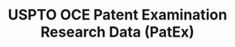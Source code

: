 ---
bigquery: https://console.cloud.google.com/bigquery?p=patents-public-data&d=uspto_oce_pair&page=dataset
citation: 'Graham, S. Marco, A., and Miller, A. (2015). “The USPTO Patent Examination
  Research Dataset: A Window on the Process of Patent Examination.”'
contributors: Graham, S. Marco, A., Miller, A.
cost: None
description: The latest version of PatEx (referred to below as the 2020 release) contains
  detailed information on nearly 11.9 million publicly-viewable provisional and non-provisional
  patent applications to the USPTO and over 4.6 million Patent Cooperation Treaty
  (PCT) applications. It is based on data that OCE downloaded from the Patent Examination
  Data System (PEDS) in April, 2021. The PEDS data are sourced from Public PAIR. The
  first time that OCE used PEDS as the basis of PatEx was for the 2019 release. We
  took the PEDS data and organized it into the familiar PatEx data files, which are
  based on the organization of the Public PAIR portal. The data files include information
  on each application’s characteristics, prosecution history, continuation history,
  claims of foreign priority, patent term adjustment history, publication history,
  and correspondence address information.
documentation: 'For the 2019 and later releases, new technical documentation is available
  https://www.uspto.gov/sites/default/files/documents/PatEx-2019-Technical-Doc.pdf


  A document describing the 2014-2017 data sets is available and can be cited as:
  Graham, Stuart J.H. and Marco, Alan C. and Miller, Richard, The USPTO Patent Examination
  Research Dataset: A Window on the Process of Patent Examination (November 30, 2015).
  Available at SSRN: https://ssrn.com/abstract=2702637.'
last_edit: Mon, 04 Apr 2022 19:06:22 GMT
location: https://www.uspto.gov/ip-policy/economic-research/research-datasets/patent-examination-research-dataset-public-pair
maintained_by: EconomicsData@uspto.gov
related_publications: https://ssrn.com/abstract=29956744, https://ssrn.com/abstract=2702637
schema_fields: '[''examiner_name_middle'', ''status_description'', ''application_type'',
  ''appl_status_date'', ''examiner_id'', ''inventor_rank'', ''child_application_number'',
  ''inventor_region_code'', ''inventor_country_code'', ''parent_application_number'',
  ''event_description'', ''application_number_pair'', ''sequence_number'', ''correspondence_postal_code'',
  ''confirm_number'', ''earliest_pgpub_date'', ''file_location'', ''application_number'',
  ''appl_status_code'', ''abandon_date'', ''correspondence_country_code'', ''invention_title'',
  ''inventor_name_last'', ''atty_docket_number'', ''correspondence_region_name'',
  ''file_location_date'', ''inventor_country_name'', ''correspondence_name_line_1'',
  ''examiner_name_last'', ''inventor_name_first'', ''patent_issue_date'', ''correspondence_region_code'',
  ''correspondence_street_line_1'', ''wipo_pub_date'', ''earliest_pgpub_number'',
  ''parent_filing_date'', ''filing_date'', ''inventor_name_middle'', ''aia_first_to_file'',
  ''inventor_address_type'', ''invention_subject_matter'', ''correspondence_name_line_2'',
  ''patent_number'', ''event_code'', ''examiner_art_unit'', ''correspondence_city'',
  ''recorded_date'', ''status_code'', ''correspondence_street_line_2'', ''small_entity_indicator'',
  ''uspc_class'', ''continuation_type'', ''foreign_parent_date'', ''parent_country'',
  ''child_filing_date'', ''disposal_type'', ''correspondence_country_name'', ''customer_number'',
  ''examiner_name_first'', ''wipo_pub_number'', ''uspc_subclass'', ''foreign_parent_id'',
  ''parent_country_code'']'
shortname: patex
tags:
- patents
- legal
- history
terms_of_use: 'USPTO’s online databases are not designed or intended to be a source
  for bulk downloads of USPTO data when accessed through the website’s interfaces.
  Individuals, companies, IP addresses, or blocks of IP addresses who, in effect,
  deny or decrease service by generating unusually high numbers of database accesses
  (searches, pages, or hits), whether generated manually or in an automated fashion,
  may be denied access to USPTO servers without notice.


  Bulk data products may be separately obtained from the USPTO, either for free or
  at the cost of dissemination. For details, see information on Electronic Bulk Data
  Products: https://www.uspto.gov/learning-and-resources/electronic-bulk-data-products'
title: USPTO OCE Patent Examination Research Data (PatEx)
uuid: 4342caa7-23af-420c-b2f6-6088f133df6a
---